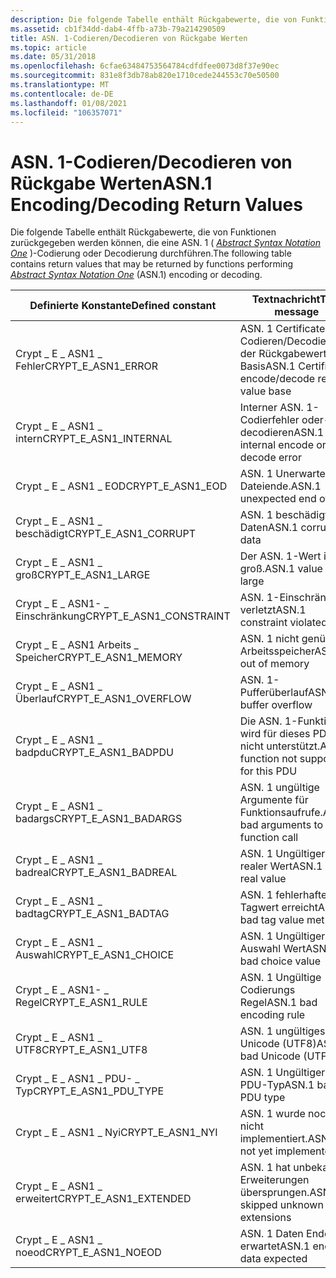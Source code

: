 ```yaml
---
description: Die folgende Tabelle enthält Rückgabewerte, die von Funktionen zurückgegeben werden können, die eine ASN. 1 (Abstract Syntax Notation One)-Codierung oder Decodierung durchführen.
ms.assetid: cb1f34dd-dab4-4ffb-a73b-79a214290509
title: ASN. 1-Codieren/Decodieren von Rückgabe Werten
ms.topic: article
ms.date: 05/31/2018
ms.openlocfilehash: 6cfae63484753564784cdfdfee0073d8f37e90ec
ms.sourcegitcommit: 831e8f3db78ab820e1710cede244553c70e50500
ms.translationtype: MT
ms.contentlocale: de-DE
ms.lasthandoff: 01/08/2021
ms.locfileid: "106357071"
---
```

# <a name="asn1-encodingdecoding-return-values"></a><span data-ttu-id="78716-103">ASN. 1-Codieren/Decodieren von Rückgabe Werten</span><span class="sxs-lookup"><span data-stu-id="78716-103">ASN.1 Encoding/Decoding Return Values</span></span>

<span data-ttu-id="78716-104">Die folgende Tabelle enthält Rückgabewerte, die von Funktionen zurückgegeben werden können, die eine ASN. 1 ( [*Abstract Syntax Notation One*](../secgloss/a-gly.md) )-Codierung oder Decodierung durchführen.</span><span class="sxs-lookup"><span data-stu-id="78716-104">The following table contains return values that may be returned by functions performing [*Abstract Syntax Notation One*](../secgloss/a-gly.md) (ASN.1) encoding or decoding.</span></span>



| <span data-ttu-id="78716-105">Definierte Konstante</span><span class="sxs-lookup"><span data-stu-id="78716-105">Defined constant</span></span>           | <span data-ttu-id="78716-106">Textnachricht</span><span class="sxs-lookup"><span data-stu-id="78716-106">Text message</span></span>                                      | <span data-ttu-id="78716-107">Hexadezimalwert</span><span class="sxs-lookup"><span data-stu-id="78716-107">Hexadecimal value</span></span> |
|----------------------------|---------------------------------------------------|-------------------|
| <span data-ttu-id="78716-108">Crypt \_ E \_ ASN1 \_ Fehler</span><span class="sxs-lookup"><span data-stu-id="78716-108">CRYPT\_E\_ASN1\_ERROR</span></span>      | <span data-ttu-id="78716-109">ASN. 1 Certificate Codieren/Decodieren der Rückgabewert Basis</span><span class="sxs-lookup"><span data-stu-id="78716-109">ASN.1 Certificate encode/decode return value base</span></span> | <span data-ttu-id="78716-110">0x80093100</span><span class="sxs-lookup"><span data-stu-id="78716-110">0x80093100</span></span>        |
| <span data-ttu-id="78716-111">Crypt \_ E \_ ASN1 \_ intern</span><span class="sxs-lookup"><span data-stu-id="78716-111">CRYPT\_E\_ASN1\_INTERNAL</span></span>   | <span data-ttu-id="78716-112">Interner ASN. 1-Codierfehler oder-decodieren</span><span class="sxs-lookup"><span data-stu-id="78716-112">ASN.1 internal encode or decode error</span></span>             | <span data-ttu-id="78716-113">0x80093101</span><span class="sxs-lookup"><span data-stu-id="78716-113">0x80093101</span></span>        |
| <span data-ttu-id="78716-114">Crypt \_ E \_ ASN1 \_ EOD</span><span class="sxs-lookup"><span data-stu-id="78716-114">CRYPT\_E\_ASN1\_EOD</span></span>        | <span data-ttu-id="78716-115">ASN. 1 Unerwartetes Dateiende.</span><span class="sxs-lookup"><span data-stu-id="78716-115">ASN.1 unexpected end of data</span></span>                      | <span data-ttu-id="78716-116">0x80093102</span><span class="sxs-lookup"><span data-stu-id="78716-116">0x80093102</span></span>        |
| <span data-ttu-id="78716-117">Crypt \_ E \_ ASN1 \_ beschädigt</span><span class="sxs-lookup"><span data-stu-id="78716-117">CRYPT\_E\_ASN1\_CORRUPT</span></span>    | <span data-ttu-id="78716-118">ASN. 1 beschädigte Daten</span><span class="sxs-lookup"><span data-stu-id="78716-118">ASN.1 corrupted data</span></span>                              | <span data-ttu-id="78716-119">0x80093103</span><span class="sxs-lookup"><span data-stu-id="78716-119">0x80093103</span></span>        |
| <span data-ttu-id="78716-120">Crypt \_ E \_ ASN1 \_ groß</span><span class="sxs-lookup"><span data-stu-id="78716-120">CRYPT\_E\_ASN1\_LARGE</span></span>      | <span data-ttu-id="78716-121">Der ASN. 1-Wert ist zu groß.</span><span class="sxs-lookup"><span data-stu-id="78716-121">ASN.1 value too large</span></span>                             | <span data-ttu-id="78716-122">0x80093104</span><span class="sxs-lookup"><span data-stu-id="78716-122">0x80093104</span></span>        |
| <span data-ttu-id="78716-123">Crypt \_ E \_ ASN1- \_ Einschränkung</span><span class="sxs-lookup"><span data-stu-id="78716-123">CRYPT\_E\_ASN1\_CONSTRAINT</span></span> | <span data-ttu-id="78716-124">ASN. 1-Einschränkung verletzt</span><span class="sxs-lookup"><span data-stu-id="78716-124">ASN.1 constraint violated</span></span>                         | <span data-ttu-id="78716-125">0x80093105</span><span class="sxs-lookup"><span data-stu-id="78716-125">0x80093105</span></span>        |
| <span data-ttu-id="78716-126">Crypt \_ E \_ ASN1 Arbeits \_ Speicher</span><span class="sxs-lookup"><span data-stu-id="78716-126">CRYPT\_E\_ASN1\_MEMORY</span></span>     | <span data-ttu-id="78716-127">ASN. 1 nicht genügend Arbeitsspeicher</span><span class="sxs-lookup"><span data-stu-id="78716-127">ASN.1 out of memory</span></span>                               | <span data-ttu-id="78716-128">0x80093106</span><span class="sxs-lookup"><span data-stu-id="78716-128">0x80093106</span></span>        |
| <span data-ttu-id="78716-129">Crypt \_ E \_ ASN1 \_ Überlauf</span><span class="sxs-lookup"><span data-stu-id="78716-129">CRYPT\_E\_ASN1\_OVERFLOW</span></span>   | <span data-ttu-id="78716-130">ASN. 1-Pufferüberlauf</span><span class="sxs-lookup"><span data-stu-id="78716-130">ASN.1 buffer overflow</span></span>                             | <span data-ttu-id="78716-131">0x80093107</span><span class="sxs-lookup"><span data-stu-id="78716-131">0x80093107</span></span>        |
| <span data-ttu-id="78716-132">Crypt \_ E \_ ASN1 \_ badpdu</span><span class="sxs-lookup"><span data-stu-id="78716-132">CRYPT\_E\_ASN1\_BADPDU</span></span>     | <span data-ttu-id="78716-133">Die ASN. 1-Funktion wird für dieses PDU nicht unterstützt.</span><span class="sxs-lookup"><span data-stu-id="78716-133">ASN.1 function not supported for this PDU</span></span>         | <span data-ttu-id="78716-134">0x80093108</span><span class="sxs-lookup"><span data-stu-id="78716-134">0x80093108</span></span>        |
| <span data-ttu-id="78716-135">Crypt \_ E \_ ASN1 \_ badargs</span><span class="sxs-lookup"><span data-stu-id="78716-135">CRYPT\_E\_ASN1\_BADARGS</span></span>    | <span data-ttu-id="78716-136">ASN. 1 ungültige Argumente für Funktionsaufrufe.</span><span class="sxs-lookup"><span data-stu-id="78716-136">ASN.1 bad arguments to function call</span></span>              | <span data-ttu-id="78716-137">0x80093109</span><span class="sxs-lookup"><span data-stu-id="78716-137">0x80093109</span></span>        |
| <span data-ttu-id="78716-138">Crypt \_ E \_ ASN1 \_ badreal</span><span class="sxs-lookup"><span data-stu-id="78716-138">CRYPT\_E\_ASN1\_BADREAL</span></span>    | <span data-ttu-id="78716-139">ASN. 1 Ungültiger realer Wert</span><span class="sxs-lookup"><span data-stu-id="78716-139">ASN.1 bad real value</span></span>                              | <span data-ttu-id="78716-140">0x8009310a</span><span class="sxs-lookup"><span data-stu-id="78716-140">0x8009310A</span></span>        |
| <span data-ttu-id="78716-141">Crypt \_ E \_ ASN1 \_ badtag</span><span class="sxs-lookup"><span data-stu-id="78716-141">CRYPT\_E\_ASN1\_BADTAG</span></span>     | <span data-ttu-id="78716-142">ASN. 1 fehlerhafter Tagwert erreicht</span><span class="sxs-lookup"><span data-stu-id="78716-142">ASN.1 bad tag value met</span></span>                           | <span data-ttu-id="78716-143">0x8009310b</span><span class="sxs-lookup"><span data-stu-id="78716-143">0x8009310B</span></span>        |
| <span data-ttu-id="78716-144">Crypt \_ E \_ ASN1 \_ Auswahl</span><span class="sxs-lookup"><span data-stu-id="78716-144">CRYPT\_E\_ASN1\_CHOICE</span></span>     | <span data-ttu-id="78716-145">ASN. 1 Ungültiger Auswahl Wert</span><span class="sxs-lookup"><span data-stu-id="78716-145">ASN.1 bad choice value</span></span>                            | <span data-ttu-id="78716-146">0x8009310c</span><span class="sxs-lookup"><span data-stu-id="78716-146">0x8009310C</span></span>        |
| <span data-ttu-id="78716-147">Crypt \_ E \_ ASN1- \_ Regel</span><span class="sxs-lookup"><span data-stu-id="78716-147">CRYPT\_E\_ASN1\_RULE</span></span>       | <span data-ttu-id="78716-148">ASN. 1 Ungültige Codierungs Regel</span><span class="sxs-lookup"><span data-stu-id="78716-148">ASN.1 bad encoding rule</span></span>                           | <span data-ttu-id="78716-149">0x8009310d</span><span class="sxs-lookup"><span data-stu-id="78716-149">0x8009310D</span></span>        |
| <span data-ttu-id="78716-150">Crypt \_ E \_ ASN1 \_ UTF8</span><span class="sxs-lookup"><span data-stu-id="78716-150">CRYPT\_E\_ASN1\_UTF8</span></span>       | <span data-ttu-id="78716-151">ASN. 1 ungültiges Unicode (UTF8)</span><span class="sxs-lookup"><span data-stu-id="78716-151">ASN.1 bad Unicode (UTF8)</span></span>                          | <span data-ttu-id="78716-152">0x8009310e</span><span class="sxs-lookup"><span data-stu-id="78716-152">0x8009310E</span></span>        |
| <span data-ttu-id="78716-153">Crypt \_ E \_ ASN1 \_ PDU- \_ Typ</span><span class="sxs-lookup"><span data-stu-id="78716-153">CRYPT\_E\_ASN1\_PDU\_TYPE</span></span>  | <span data-ttu-id="78716-154">ASN. 1 Ungültiger PDU-Typ</span><span class="sxs-lookup"><span data-stu-id="78716-154">ASN.1 bad PDU type</span></span>                                | <span data-ttu-id="78716-155">0x80093133</span><span class="sxs-lookup"><span data-stu-id="78716-155">0x80093133</span></span>        |
| <span data-ttu-id="78716-156">Crypt \_ E \_ ASN1 \_ Nyi</span><span class="sxs-lookup"><span data-stu-id="78716-156">CRYPT\_E\_ASN1\_NYI</span></span>        | <span data-ttu-id="78716-157">ASN. 1 wurde noch nicht implementiert.</span><span class="sxs-lookup"><span data-stu-id="78716-157">ASN.1 not yet implemented</span></span>                         | <span data-ttu-id="78716-158">0x80093134</span><span class="sxs-lookup"><span data-stu-id="78716-158">0x80093134</span></span>        |
| <span data-ttu-id="78716-159">Crypt \_ E \_ ASN1 \_ erweitert</span><span class="sxs-lookup"><span data-stu-id="78716-159">CRYPT\_E\_ASN1\_EXTENDED</span></span>   | <span data-ttu-id="78716-160">ASN. 1 hat unbekannte Erweiterungen übersprungen.</span><span class="sxs-lookup"><span data-stu-id="78716-160">ASN.1 skipped unknown extensions</span></span>                  | <span data-ttu-id="78716-161">0x80093201</span><span class="sxs-lookup"><span data-stu-id="78716-161">0x80093201</span></span>        |
| <span data-ttu-id="78716-162">Crypt \_ E \_ ASN1 \_ noeod</span><span class="sxs-lookup"><span data-stu-id="78716-162">CRYPT\_E\_ASN1\_NOEOD</span></span>      | <span data-ttu-id="78716-163">ASN. 1 Daten Ende erwartet</span><span class="sxs-lookup"><span data-stu-id="78716-163">ASN.1 end of data expected</span></span>                        | <span data-ttu-id="78716-164">0x80093202</span><span class="sxs-lookup"><span data-stu-id="78716-164">0x80093202</span></span>        |



 

 

 

